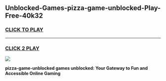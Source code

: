 
## Unblocked-Games-pizza-game-unblocked-Play-Free-40k32
<h3>
<a href="https://premium76.site?title=pizza-game-unblocked&ref=12A">CLICK TO PLAY</a></h3>
<hr>

<h3>
<a href="https://premium76.site?title=pizza-game-unblocked&ref=12A">CLICK 2 PLAY</a>
  
</h3>

<a href="https://premium76.site?title=pizza-game-unblocked&ref=12A"><img src="https://clearcache.store/games.png"></a>


**pizza-game-unblocked games unblocked: Your Gateway to Fun and Accessible Online Gaming**
